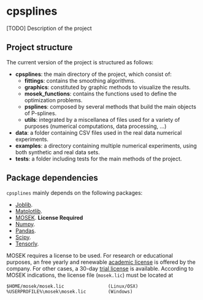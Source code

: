 # cpsplines

[TODO] Description of the project

## Project structure

The current version of the project is structured as follows:
* **cpsplines**: the main directory of the project, which consist of:
    * **fittings**: contains the smoothing algorithms.  
    * **graphics**: constituted by graphic methods to visualize the results.
    * **mosek_functions**: contains the functions used to define the optimization problems. 
    * **psplines**: composed by several methods that build the main objects of P-splines. 
    * **utils**: integrated by a miscellanea of files used for a variety of purposes (numerical computations, data processing, ...)
* **data**: a folder containing CSV files used in the real data numerical experiments.
* **examples**: a directory containing multiple numerical experiments, using both synthetic and real data sets. 
* **tests**: a folder including tests for the main methods of the project. 


## Package dependencies

`cpsplines` mainly depends on the following packages:

* [Joblib](https://joblib.readthedocs.io/).
* [Matplotlib](https://matplotlib.org/). 
* [MOSEK](https://www.mosek.com). **License Required**
* [Numpy](https://numpy.org/).
* [Pandas](https://pandas.pydata.org/).
* [Scipy](https://www.scipy.org/).
* [Tensorly](http://tensorly.org/).

MOSEK requires a license to be used. For research or educational purposes, an free yearly and renewable [academic license](https://www.mosek.com/products/academic-licenses/) is offered by the company. For other cases, a 30-day [trial license](https://www.mosek.com/try/) is available. According to MOSEK indications, the license file (`mosek.lic`) must be located at 
```
$HOME/mosek/mosek.lic                (Linux/OSX)
%USERPROFILE%\mosek\mosek.lic        (Windows)
```

